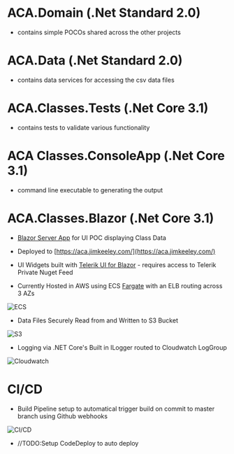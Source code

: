 # ACA.Domain (.Net Standard 2.0)
- contains simple POCOs shared across the other projects

# ACA.Data  (.Net Standard 2.0)
- contains data services for accessing the csv data files

# ACA.Classes.Tests (.Net Core 3.1)
- contains tests to validate various functionality

# ACA Classes.ConsoleApp (.Net Core 3.1)
- command line executable to generating the output

# ACA.Classes.Blazor (.Net Core 3.1)
  
- [Blazor Server App](https://docs.microsoft.com/en-us/aspnet/core/blazor/hosting-models?view=aspnetcore-3.1#blazor-server) for UI POC displaying Class Data

- Deployed to [https://aca.jimkeeley.com/](https://aca.jimkeeley.com/)

- UI Widgets built with [Telerik UI for Blazor](https://www.telerik.com/blazor-ui) - requires access to Telerik Private Nuget Feed

- Currently Hosted in AWS using ECS [Fargate](https://aws.amazon.com/fargate/) with an ELB routing across 3 AZs

![ECS](https://acapublicimages.s3.us-east-2.amazonaws.com/EcsCluster2.png "ECS")

- Data Files Securely Read from and Written to S3 Bucket

![S3](https://acapublicimages.s3.us-east-2.amazonaws.com/s32.png "S3")

- Logging via .NET Core's Built in ILogger routed to Cloudwatch LogGroup

![Cloudwatch](https://acapublicimages.s3.us-east-2.amazonaws.com/CloudWatch2.png "Cloudwatch")

# CI/CD

- Build Pipeline setup to automatical trigger build on commit to master branch using Github webhooks

![CI/CD](https://acapublicimages.s3.us-east-2.amazonaws.com/CICD2.png "CI/CD")

- //TODO:Setup CodeDeploy to auto deploy